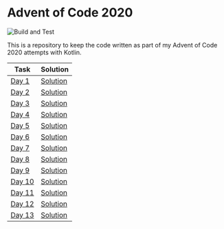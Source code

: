 # Advent of Code 2020

![Build and Test](https://github.com/MarkRobbo/adventofcode2020/workflows/Java%20CI%20with%20Maven/badge.svg)

This is a repository to keep the code written as part of my Advent of Code 2020 attempts with Kotlin.

| Task                                        | Solution                             |
| ------------------------------------------- | ------------------------------------ |
| [Day 1](https://adventofcode.com/2020/day/1)  | [Solution](src/main/kotlin/Day1.kt)  |
| [Day 2](https://adventofcode.com/2020/day/2)  | [Solution](src/main/kotlin/Day2.kt)  |
| [Day 3](https://adventofcode.com/2020/day/3)  | [Solution](src/main/kotlin/Day3.kt)  |
| [Day 4](https://adventofcode.com/2020/day/4)  | [Solution](src/main/kotlin/Day4.kt)  |
| [Day 5](https://adventofcode.com/2020/day/5)  | [Solution](src/main/kotlin/Day5.kt)  |
| [Day 6](https://adventofcode.com/2020/day/6)  | [Solution](src/main/kotlin/Day6.kt)  |
| [Day 7](https://adventofcode.com/2020/day/7)  | [Solution](src/main/kotlin/Day7.kt)  |
| [Day 8](https://adventofcode.com/2020/day/8)  | [Solution](src/main/kotlin/Day8.kt)  |
| [Day 9](https://adventofcode.com/2020/day/9)  | [Solution](src/main/kotlin/Day9.kt)  |
| [Day 10](https://adventofcode.com/2020/day/10)  | [Solution](src/main/kotlin/Day10.kt)  |
| [Day 11](https://adventofcode.com/2020/day/11)  | [Solution](src/main/kotlin/Day11.kt)  |
| [Day 12](https://adventofcode.com/2020/day/12)  | [Solution](src/main/kotlin/Day12.kt)  |
| [Day 13](https://adventofcode.com/2020/day/13)  | [Solution](src/main/kotlin/Day13.kt)  |

